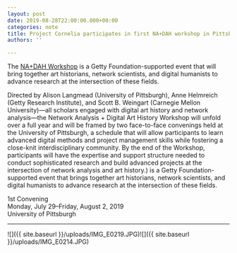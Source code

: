 ```yaml
---
layout: post
date: 2019-08-28T22:00:00.000+00:00
categories: note
title: Project Cornelia participates in first NA+DAH workshop in Pittsburgh
authors: ''

---
```


The [NA+DAH Workshop](https://sites.haa.pitt.edu/na-dah/) is a Getty Foundation-supported event that will bring together art historians, network scientists, and digital humanists to advance research at the intersection of these fields. 



Directed by Alison Langmead (University of Pittsburgh), Anne Helmreich (Getty Research Institute), and Scott B. Weingart (Carnegie Mellon University)—all scholars engaged with digital art history and network analysis—the Network Analysis + Digital Art History Workshop will unfold over a full year and will be framed by two face-to-face convenings held at the University of Pittsburgh, a schedule that will allow participants to learn advanced digital methods and project management skills while fostering a close-knit interdisciplinary community. By the end of the Workshop, participants will have the expertise and support structure needed to conduct sophisticated research and build advanced projects at the intersection of network analysis and art history.) is a Getty Foundation-supported event that brings together art historians, network scientists, and digital humanists to advance research at the intersection of these fields.


1st Convening  
Monday, July 29–Friday, August 2, 2019  
University of Pittsburgh


---


![]({{ site.baseurl }}/uploads/IMG_E0219.JPG)![]({{ site.baseurl }}/uploads/IMG_E0214.JPG)
